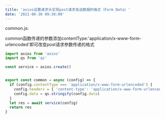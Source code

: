 ```yaml
---
title: 'axios设置请求头实现post请求发送数据的格式（Form Data）'
date: '2021-06-30 09:30:00'
---   
```

common.js:

common函数传递的参数添加contentType:'application/x-www-form-urlencoded'即可改变post请求参数传递的格式

```javascript
import axios from 'axios'
import qs from 'qs'

const service = axios.create()


export const common = async (config) => {
  if (config.contentType === 'application/x-www-form-urlencoded') {
    config.headers = { 'content-type': 'application/x-www-form-urlencoded' }
    config.data = qs.stringify(config.data)
  }
  let res = await service(config)
  return res
}
```